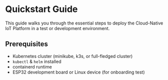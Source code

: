 # Quickstart Guide

This guide walks you through the essential steps to deploy the Cloud-Native IoT Platform in a test or development environment.

## Prerequisites

- Kubernetes cluster (minikube, k3s, or full-fledged cluster)
- `kubectl` & `helm` installed
- containerd runtime
- ESP32 development board or Linux device (for onboarding test)



